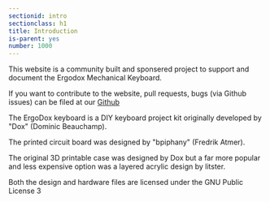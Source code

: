 ```yaml
---
sectionid: intro
sectionclass: h1
title: Introduction
is-parent: yes
number: 1000
---
```

This website is a community built and sponsered project to support and document the Ergodox Mechanical Keyboard.

If you want to contribute to the website, pull requests, bugs (via Github issues) can be filed at our [Github](https://github.com/Ergodox-io/ergodox-io)

The ErgoDox keyboard is a DIY keyboard project kit originally developed by "Dox" (Dominic Beauchamp).

The printed circuit board was designed by "bpiphany" (Fredrik Atmer).

The original 3D printable case was designed by Dox but a far more popular and less expensive option was a layered acrylic design by litster.

Both the design and hardware files are licensed under the GNU Public License 3
